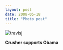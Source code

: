 ```yaml
---
layout: post
date: 2008-05-18
title: "Photo post"
---
```

![travisj](/images/311f908e35d01ad4a7020ad737ac19c664ce4e1696fa7b78b58adcaf372b78a9.jpg)

<b>Crusher supports Obama</b>